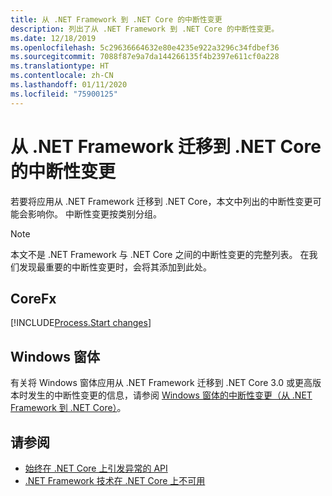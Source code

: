 ```yaml
---
title: 从 .NET Framework 到 .NET Core 的中断性变更
description: 列出了从 .NET Framework 到 .NET Core 的中断性变更。
ms.date: 12/18/2019
ms.openlocfilehash: 5c29636664632e80e4235e922a3296c34fdbef36
ms.sourcegitcommit: 7088f87e9a7da144266135f4b2397e611cf0a228
ms.translationtype: HT
ms.contentlocale: zh-CN
ms.lasthandoff: 01/11/2020
ms.locfileid: "75900125"
---
```

# <a name="breaking-changes-for-migration-from-net-framework-to-net-core"></a>从 .NET Framework 迁移到 .NET Core 的中断性变更

若要将应用从 .NET Framework 迁移到 .NET Core，本文中列出的中断性变更可能会影响你。 中断性变更按类别分组。

> [!NOTE]
> 本文不是 .NET Framework 与 .NET Core 之间的中断性变更的完整列表。 在我们发现最重要的中断性变更时，会将其添加到此处。

## <a name="corefx"></a>CoreFx

[!INCLUDE[Process.Start changes](~/includes/core-changes/corefx/2.1/process-start-changes.md)]

## <a name="windows-forms"></a>Windows 窗体

有关将 Windows 窗体应用从 .NET Framework 迁移到 .NET Core 3.0 或更高版本时发生的中断性变更的信息，请参阅 [Windows 窗体的中断性变更（从 .NET Framework 到 .NET Core）](../porting/winforms-breaking-changes.md)。

## <a name="see-also"></a>请参阅

- [始终在 .NET Core 上引发异常的 API](unsupported-apis.md)
- [.NET Framework 技术在 .NET Core 上不可用](../porting/net-framework-tech-unavailable.md)
